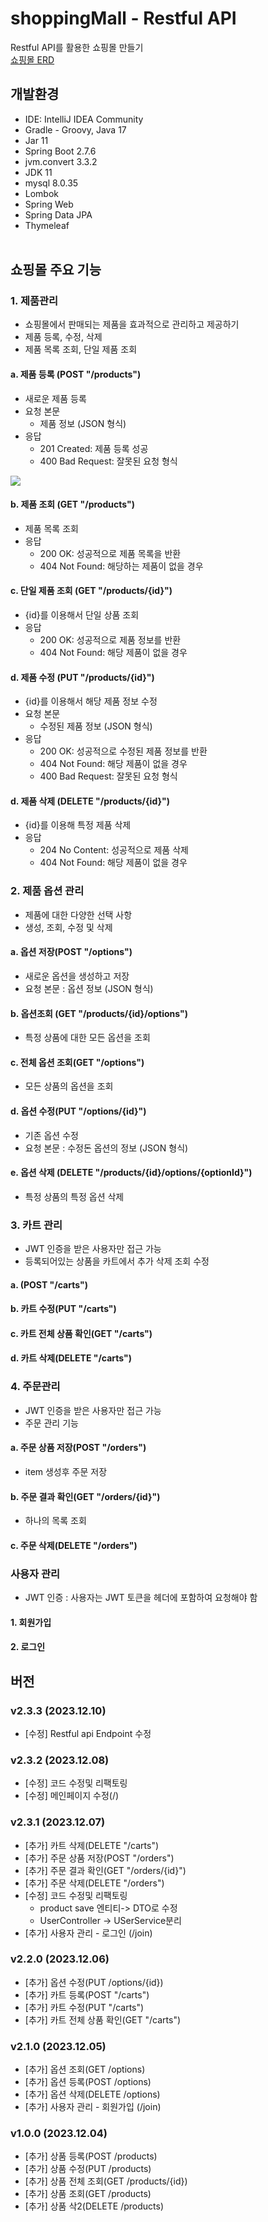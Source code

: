 
# shoppingMall - Restful API
Restful API를 활용한 쇼핑몰 만들기<br>
<a href="https://github.com/Cyoungju/RestfulAPI-ShoppingMall/blob/main/Image/erd.png" target="_blank">쇼핑몰 ERD</a>


## 개발환경
- IDE: IntelliJ IDEA Community
- Gradle - Groovy, Java 17
- Jar 11
- Spring Boot 2.7.6
- jvm.convert 3.3.2
- JDK 11
- mysql 8.0.35
- Lombok
- Spring Web
- Spring Data JPA
- Thymeleaf
<br><br>

## 쇼핑몰 주요 기능
### 1. 제품관리
- 쇼핑몰에서 판매되는 제품을 효과적으로 관리하고 제공하기
- 제품 등록, 수정, 삭제
- 제품 목록 조회, 단일 제품 조회

#### a. 제품 등록 (POST "/products")
- 새로운 제품 등록
- 요청 본문  
  - 제품 정보 (JSON 형식)
- 응답
  - 201 Created: 제품 등록 성공
  - 400 Bad Request: 잘못된 요청 형식
<img src="./Image/">

#### b. 제품 조회 (GET "/products")
- 제품 목록 조회
- 응답
  - 200 OK: 성공적으로 제품 목록을 반환
  - 404 Not Found: 해당하는 제품이 없을 경우

#### c. 단일 제품 조회 (GET "/products/{id}")
- {id}를 이용해서 단일 상품 조회
- 응답
  - 200 OK: 성공적으로 제품 정보를 반환
  - 404 Not Found: 해당 제품이 없을 경우

#### d. 제품 수정 (PUT "/products/{id}")
- {id}를 이용해서 해당 제품 정보 수정
- 요청 본문
  - 수정된 제품 정보 (JSON 형식)
- 응답
  - 200 OK: 성공적으로 수정된 제품 정보를 반환
  - 404 Not Found: 해당 제품이 없을 경우
  - 400 Bad Request: 잘못된 요청 형식

#### d. 제품 삭제 (DELETE "/products/{id}")
- {id}를 이용해 특정 제품 삭제
- 응답
  - 204 No Content: 성공적으로 제품 삭제
  - 404 Not Found: 해당 제품이 없을 경우


### 2. 제품 옵션 관리
- 제품에 대한 다양한 선택 사항
- 생성, 조회, 수정 및 삭제

#### a. 옵션 저장(POST "/options")
- 새로운 옵션을 생성하고 저장
- 요청 본문 : 옵션 정보 (JSON 형식)

#### b. 옵션조회 (GET "/products/{id}/options")
- 특정 상품에 대한 모든 옵션을 조회

#### c. 전체 옵션 조회(GET "/options")
- 모든 상품의 옵션을 조회

#### d. 옵션 수정(PUT "/options/{id}")
- 기존 옵션 수정
- 요청 본문 : 수정돈 옵션의 정보 (JSON 형식)

#### e. 옵션 삭제 (DELETE "/products/{id}/options/{optionId}")
- 특정 상품의 특정 옵션 삭제

### 3. 카트 관리
- JWT 인증을 받은 사용자만 접근 가능
- 등록되어있는 상품을 카트에서 추가 삭제 조회 수정
#### a. (POST "/carts")
#### b. 카트 수정(PUT "/carts")
#### c. 카트 전체 상품 확인(GET "/carts")
#### d. 카트 삭제(DELETE "/carts")


### 4. 주문관리
- JWT 인증을 받은 사용자만 접근 가능
- 주문 관리 기능
#### a. 주문 상품 저장(POST "/orders")
- item 생성후 주문 저장
#### b. 주문 결과 확인(GET "/orders/{id}")
- 하나의 목록 조회
#### c. 주문 삭제(DELETE "/orders")


### 사용자 관리
- JWT 인증 : 사용자는 JWT 토큰을 헤더에 포함하여 요청해야 함

#### 1. 회원가입
#### 2. 로그인

## 버전

### v2.3.3 (2023.12.10)
- [수정] Restful api Endpoint 수정  

### v2.3.2 (2023.12.08)
- [수정] 코드 수정및 리팩토링
- [수정] 메인페이지 수정(/)

### v2.3.1 (2023.12.07)
- [추가] 카트 삭제(DELETE "/carts")
- [추가] 주문 상품 저장(POST "/orders")
- [추가] 주문 결과 확인(GET "/orders/{id}")
- [추가] 주문 삭제(DELETE "/orders")
- [수정] 코드 수정및 리팩토링
    - product save 엔티티-> DTO로 수정
    - UserController -> USerService분리
- [추가] 사용자 관리 - 로그인 (/join)

### v2.2.0 (2023.12.06)
- [추가] 옵션 수정(PUT /options/{id})
- [추가] 카트 등록(POST "/carts")
- [추가] 카트 수정(PUT "/carts")
- [추가] 카트 전체 상품 확인(GET "/carts")


### v2.1.0 (2023.12.05)
- [추가] 옵션 조회(GET /options)
- [추가] 옵션 등록(POST /options)
- [추가] 옵션 삭제(DELETE /options)
- [추가] 사용자 관리 - 회원가입 (/join)


### v1.0.0 (2023.12.04)
- [추가] 상품 등록(POST /products)
- [추가] 상품 수정(PUT /products)
- [추가] 상품 전체 조회(GET /products/{id})
- [추가] 상품 조회(GET /products)
- [추가] 상품 삭2(DELETE /products)
